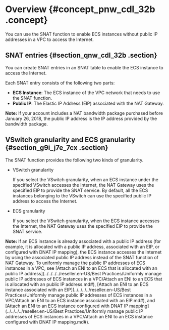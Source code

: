 # Overview {#concept_pnw_cdl_32b .concept}

You can use the SNAT function to enable ECS instances without public IP addresses in a VPC to access the Internet.

## SNAT entries {#section_qnw_cdl_32b .section}

You can create SNAT entries in an SNAT table to enable the ECS instance to access the Internet.

Each SNAT entry consists of the following two parts:

-    **ECS Instance**: The ECS instance of the VPC network that needs to use the SNAT function.
-    **Public IP**: The Elastic IP Address \(EIP\) associated with the NAT Gateway.

**Note:** If your account includes a NAT bandwidth package purchased before January 26, 2018, the public IP address is the IP address provided by the bandwidth package.

## VSwitch granularity and ECS granularity {#section_g9i_j7e_7cx .section}

The SNAT function provides the following two kinds of granularity.

-   VSwitch granularity

    If you select the VSwitch granularity, when an ECS instance under the specified VSwitch accesses the Internet, the NAT Gateway uses the specified EIP to provide the SNAT service. By default, all the ECS instances belonging to the VSwitch can use the specified public IP address to access the Internet.

-   ECS granularity

    If you select the VSwitch granularity, when the ECS instance accesses the Internet, the NAT Gateway uses the specified EIP to provide the SNAT service.


**Note:** If an ECS instance is already associated with a public IP address \(for example, it is allocated with a public IP address, associated with an EIP, or configured with DNAT IP mapping\), the ECS instance accesses the Internet by using the associated public IP address instead of the SNAT function of NAT Gateway. To uniformly manage the public IP addresses of ECS instances in a VPC, see [Attach an ENI to an ECS that is allocated with an public IP address](../../../../reseller.en-US/Best Practices/Uniformly manage public IP addresses of ECS instances in a VPC/Attach an ENI to an ECS that is allocated with an public IP address.md#), [Attach an ENI to an ECS instance associated with an EIP](../../../../reseller.en-US/Best Practices/Uniformly manage public IP addresses of ECS instances in a VPC/Attach an ENI to an ECS instance associated with an EIP.md#), and [Attach an ENI to an ECS instance configured with DNAT IP mapping](../../../../reseller.en-US/Best Practices/Uniformly manage public IP addresses of ECS instances in a VPC/Attach an ENI to an ECS instance configured with DNAT IP mapping.md#).

